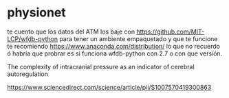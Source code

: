 # physionet
te cuento que los datos del ATM los baje con https://github.com/MIT-LCP/wfdb-python para tener un ambiente empaquetado y que te funcione te recomiendo https://www.anaconda.com/distribution/ lo que no recuerdo ó habría que probrar es si funciona wfdb-python con 2.7 o con que versión.

The complexity of intracranial pressure as an indicator of cerebral autoregulation

https://www.sciencedirect.com/science/article/pii/S1007570419300863
